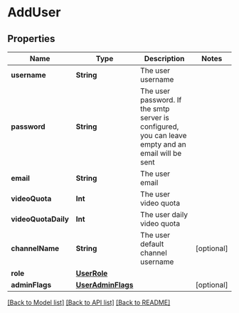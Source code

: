 # AddUser

## Properties
Name | Type | Description | Notes
------------ | ------------- | ------------- | -------------
**username** | **String** | The user username | 
**password** | **String** | The user password. If the smtp server is configured, you can leave empty and an email will be sent | 
**email** | **String** | The user email | 
**videoQuota** | **Int** | The user video quota | 
**videoQuotaDaily** | **Int** | The user daily video quota | 
**channelName** | **String** | The user default channel username | [optional] 
**role** | [**UserRole**](UserRole.md) |  | 
**adminFlags** | [**UserAdminFlags**](UserAdminFlags.md) |  | [optional] 

[[Back to Model list]](../README.md#documentation-for-models) [[Back to API list]](../README.md#documentation-for-api-endpoints) [[Back to README]](../README.md)


